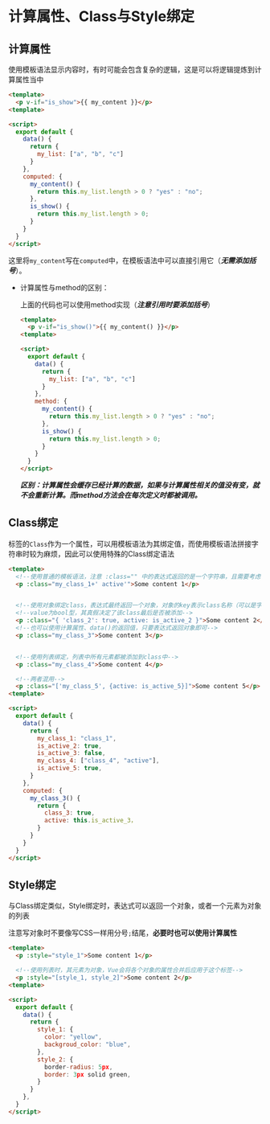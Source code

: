 # 计算属性、Class与Style绑定

## 计算属性

使用模板语法显示内容时，有时可能会包含复杂的逻辑，这是可以将逻辑提炼到计算属性当中

```html
<template>
  <p v-if="is_show">{{ my_content }}</p>
<template>

<script>
  export default {
    data() {
      return {
        my_list: ["a", "b", "c"]
      }
    },
    computed: {
      my_content() {
        return this.my_list.length > 0 ? "yes" : "no";
      },
      is_show() {
        return this.my_list.length > 0;
      }
    }
  }
</script>
```

这里将`my_content`写在`computed`中，在模板语法中可以直接引用它（**_无需添加括号_**）。

- 计算属性与method的区别：

  上面的代码也可以使用method实现（**_注意引用时要添加括号_**）

  ```html
  <template>
    <p v-if="is_show()">{{ my_content() }}</p>
  <template>

  <script>
    export default {
      data() {
        return {
          my_list: ["a", "b", "c"]
        }
      },
      method: {
        my_content() {
          return this.my_list.length > 0 ? "yes" : "no";
        },
        is_show() {
          return this.my_list.length > 0;
        }
      }
    }
  </script>
  ```

  **_区别：计算属性会缓存已经计算的数据，如果与计算属性相关的值没有变，就不会重新计算。而method方法会在每次定义时都被调用。_**

## Class绑定

标签的`Class`作为一个属性，可以用模板语法为其绑定值，而使用模板语法拼接字符串时较为麻烦，因此可以使用特殊的Class绑定语法

```html
<template>
  <!--使用普通的模板语法，注意 :class="" 中的表达式返回的是一个字符串，且需要考虑字符串拼接时中间留有空格-->
  <p :class="my_class_1+' active'">Some content 1</p>


  <!--使用对象绑定class，表达式最终返回一个对象，对象的key表示class名称（可以是字符串，也可以直接写）-->
  <!--value为bool型，其真假决定了该class最后是否被添加-->
  <p :class="{ 'class_2': true, active: is_active_2 }">Some content 2</p>
  <!--也可以使用计算属性、data()的返回值，只要表达式返回对象即可-->
  <p :class="my_class_3">Some content 3</p>


  <!--使用列表绑定，列表中所有元素都被添加到class中-->
  <p :class="my_class_4">Some content 4</p>

  <!--两者混用-->
  <p :class="['my_class_5', {active: is_active_5}]">Some content 5</p>
<template>

<script>
  export default {
    data() {
      return {
        my_class_1: "class_1",
        is_active_2: true,
        is_active_3: false,
        my_class_4: ["class_4", "active"],
        is_active_5: true,
      }
    },
    computed: {
      my_class_3() {
        return {
          class_3: true,
          active: this.is_active_3，
        }
      }
    }
  }
</script>
```

## Style绑定

与Class绑定类似，Style绑定时，表达式可以返回一个对象，或者一个元素为对象的列表

注意写对象时不要像写CSS一样用分号`;`结尾，**必要时也可以使用计算属性**

```html
<template>
  <p :style="style_1">Some content 1</p>

  <!--使用列表时，其元素为对象，Vue会将各个对象的属性合并后应用于这个标签-->
  <p :style="[style_1, style_2]">Some content 2</p>
<template>

<script>
  export default {
    data() {
      return {
        style_1: {
          color: "yellow",
          backgroud_color: "blue",
        },
        style_2: {
          border-radius: 5px,
          border: 3px solid green,
        }
      }
    },
  }
</script>
```
